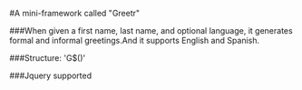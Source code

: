 #A mini-framework called "Greetr"

###When given a first name, last name, and optional language, it generates formal and informal greetings.And it supports English and Spanish.

###Structure: 'G$()'

###Jquery supported

